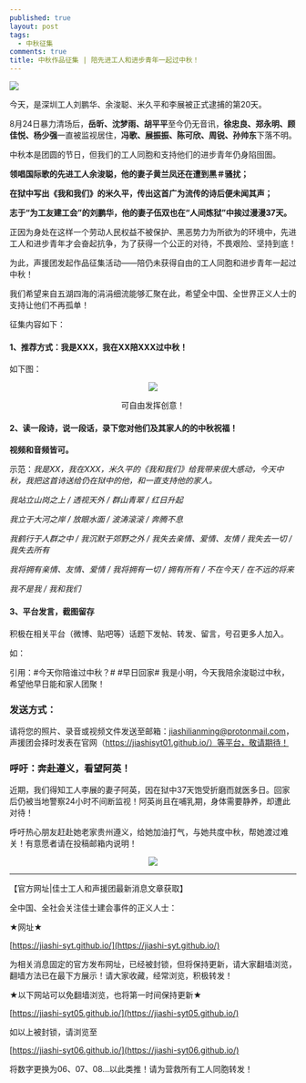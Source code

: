 ```yaml
---
published: true
layout: post
tags:
  - 中秋征集
comments: true
title: 中秋作品征集 | 陪先进工人和进步青年一起过中秋！  
---
```



![](http://api.superbed.cn/pic/5ba77dba9dc6d632e1ab4385)

今天，是深圳工人刘鹏华、余浚聪、米久平和李展被正式逮捕的第20天。

8月24日暴力清场后，**岳昕、沈梦雨、胡平平**至今仍无音讯，**徐忠良、郑永明、顾佳悦、杨少强**一直被监视居住，**冯歌、展振振、陈可欣、周锐、孙帅东**下落不明。

中秋本是团圆的节日，但我们的工人同胞和支持他们的进步青年仍身陷囹圄。

**领唱国际歌的先进工人余浚聪，他的妻子黄兰凤还在遭到黑＃骚扰；**

**在狱中写出《我和我们》的米久平，传出这首广为流传的诗后便未闻其声；**

**志于“为工友建工会”的刘鹏华，他的妻子伍双也在“人间炼狱”中挨过漫漫37天。**

正因为身处在这样一个劳动人民权益不被保护、黑恶势力为所欲为的环境中，先进工人和进步青年才会奋起抗争，为了获得一个公正的对待，不畏艰险、坚持到底！

为此，声援团发起作品征集活动——陪仍未获得自由的工人同胞和进步青年一起过中秋！

我们希望来自五湖四海的涓涓细流能够汇聚在此，希望全中国、全世界正义人士的支持让他们不再孤单！


征集内容如下：

#### 1、推荐方式：我是XXX，我在XX陪XXX过中秋！

如下图：

<p align="center"> <img src="http://api.superbed.cn/pic/5ba780209dc6d632e1ab4387"> </p>

<p align="center">可自由发挥创意！</p>


#### 2、读一段诗，说一段话，录下您对他们及其家人的的中秋祝福！

**视频和音频皆可。**

示范：*我是XX，我在XXX，米久平的《我和我们》给我带来很大感动，今天中秋，我把这首诗送给仍在狱中的他，和一直支持他的家人。*

*我站立山岗之上 / 透视天外 / 群山青翠 / 红日升起*

*我立于大河之岸 / 放眼水面 / 波涛滚滚 / 奔腾不息*

*我鹤行于人群之中 / 我沉默于郊野之外 / 我失去亲情、爱情、友情 / 我失去一切 / 我失去所有*

*我将拥有亲情、友情、爱情 / 我将拥有一切 / 拥有所有 / 不在今天 / 在不远的将来*

*我不是我 / 我和我们*


#### 3、平台发言，截图留存

积极在相关平台（微博、贴吧等）话题下发帖、转发、留言，号召更多人加入。

如：

引用：#今天你陪谁过中秋？# #早日回家# 我是小明，今天我陪余浚聪过中秋，希望他早日能和家人团聚！



### 发送方式：

请将您的照片、录音或视频文件发送至邮箱：jiashilianming@protonmail.com，声援团会择时发表在官网（https://jiashisyt01.github.io/）等平台，敬请期待！



### 呼吁：奔赴遵义，看望阿英！

近期，我们得知工人李展的妻子阿英，因在狱中37天饱受折磨而就医多日。回家后仍被当地警察24小时不间断监视！阿英尚且在哺乳期，身体需要静养，却遭此对待！

呼吁热心朋友赶赴她老家贵州遵义，给她加油打气，与她共度中秋，帮她渡过难关！有意愿者请在投稿邮箱内说明！

<p align="center"> <img src="http://api.superbed.cn/pic/5ba780e39dc6d632e1ab438b"> </p>


---
【官方网址|佳士工人和声援团最新消息文章获取】

全中国、全社会关注佳士建会事件的正义人士：

★网址★

[https://jiashi-syt.github.io/](https://jiashi-syt.github.io/)

为相关消息固定的官方发布网址，已经被封锁，但将保持更新，请大家翻墙浏览，翻墙方法已在最下方展示！请大家收藏，经常浏览，积极转发！


★以下网站可以免翻墙浏览，也将第一时间保持更新★

[https://jiashi-syt05.github.io/](https://jiashi-syt05.github.io/)

如以上被封锁，请浏览至

[https://jiashi-syt06.github.io/](https://jiashi-syt06.github.io/)

将数字更换为06、07、08...以此类推！请为营救所有工人同胞转发！

